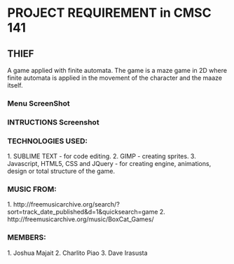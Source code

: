 <div>
	<h1>PROJECT REQUIREMENT in CMSC 141</h1>
	<h2>THIEF</h2>
	<p>A game applied with finite automata. The game is a maze game in 2D where finite automata is applied in the movement 		of the character and the maaze itself.</p>
</div>

<h3>Menu ScreenShot</h3>


<h3>INTRUCTIONS Screenshot</h3>


<h3>TECHNOLOGIES USED:</h3>
	1. SUBLIME TEXT - for code editing.
	2. GIMP -  creating sprites.
	3. Javascript, HTML5, CSS and JQuery - for creating engine, animations, design or total structure of the game.

<h3>MUSIC FROM:</h3>
	1. http://freemusicarchive.org/search/?sort=track_date_published&d=1&quicksearch=game
	2. http://freemusicarchive.org/music/BoxCat_Games/

<h3>MEMBERS:</h3>
	1. Joshua Majait
	2. Charlito Piao
	3. Dave Irasusta
